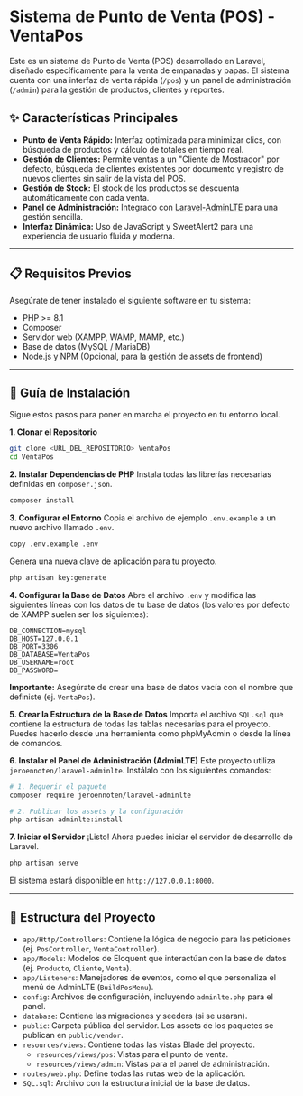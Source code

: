 # Sistema de Punto de Venta (POS) - VentaPos

Este es un sistema de Punto de Venta (POS) desarrollado en Laravel, diseñado específicamente para la venta de empanadas y papas. El sistema cuenta con una interfaz de venta rápida (`/pos`) y un panel de administración (`/admin`) para la gestión de productos, clientes y reportes.

## ✨ Características Principales

- **Punto de Venta Rápido:** Interfaz optimizada para minimizar clics, con búsqueda de productos y cálculo de totales en tiempo real.
- **Gestión de Clientes:** Permite ventas a un "Cliente de Mostrador" por defecto, búsqueda de clientes existentes por documento y registro de nuevos clientes sin salir de la vista del POS.
- **Gestión de Stock:** El stock de los productos se descuenta automáticamente con cada venta.
- **Panel de Administración:** Integrado con [Laravel-AdminLTE](https://github.com/jeroennoten/Laravel-AdminLTE) para una gestión sencilla.
- **Interfaz Dinámica:** Uso de JavaScript y SweetAlert2 para una experiencia de usuario fluida y moderna.

---

## 📋 Requisitos Previos

Asegúrate de tener instalado el siguiente software en tu sistema:

- PHP >= 8.1
- Composer
- Servidor web (XAMPP, WAMP, MAMP, etc.)
- Base de datos (MySQL / MariaDB)
- Node.js y NPM (Opcional, para la gestión de assets de frontend)

---

## 🚀 Guía de Instalación

Sigue estos pasos para poner en marcha el proyecto en tu entorno local.

**1. Clonar el Repositorio**
```bash
git clone <URL_DEL_REPOSITORIO> VentaPos
cd VentaPos
```

**2. Instalar Dependencias de PHP**
Instala todas las librerías necesarias definidas en `composer.json`.
```bash
composer install
```

**3. Configurar el Entorno**
Copia el archivo de ejemplo `.env.example` a un nuevo archivo llamado `.env`.
```bash
copy .env.example .env
```
Genera una nueva clave de aplicación para tu proyecto.
```bash
php artisan key:generate
```

**4. Configurar la Base de Datos**
Abre el archivo `.env` y modifica las siguientes líneas con los datos de tu base de datos (los valores por defecto de XAMPP suelen ser los siguientes):
```env
DB_CONNECTION=mysql
DB_HOST=127.0.0.1
DB_PORT=3306
DB_DATABASE=VentaPos
DB_USERNAME=root
DB_PASSWORD=
```
**Importante:** Asegúrate de crear una base de datos vacía con el nombre que definiste (ej. `VentaPos`).

**5. Crear la Estructura de la Base de Datos**
Importa el archivo `SQL.sql` que contiene la estructura de todas las tablas necesarias para el proyecto. Puedes hacerlo desde una herramienta como phpMyAdmin o desde la línea de comandos.

**6. Instalar el Panel de Administración (AdminLTE)**
Este proyecto utiliza `jeroennoten/laravel-adminlte`. Instálalo con los siguientes comandos:
```bash
# 1. Requerir el paquete
composer require jeroennoten/laravel-adminlte

# 2. Publicar los assets y la configuración
php artisan adminlte:install
```

**7. Iniciar el Servidor**
¡Listo! Ahora puedes iniciar el servidor de desarrollo de Laravel.
```bash
php artisan serve
```
El sistema estará disponible en `http://127.0.0.1:8000`.

---

## 📁 Estructura del Proyecto

- `app/Http/Controllers`: Contiene la lógica de negocio para las peticiones (ej. `PosController`, `VentaController`).
- `app/Models`: Modelos de Eloquent que interactúan con la base de datos (ej. `Producto`, `Cliente`, `Venta`).
- `app/Listeners`: Manejadores de eventos, como el que personaliza el menú de AdminLTE (`BuildPosMenu`).
- `config`: Archivos de configuración, incluyendo `adminlte.php` para el panel.
- `database`: Contiene las migraciones y seeders (si se usaran).
- `public`: Carpeta pública del servidor. Los assets de los paquetes se publican en `public/vendor`.
- `resources/views`: Contiene todas las vistas Blade del proyecto.
  - `resources/views/pos`: Vistas para el punto de venta.
  - `resources/views/admin`: Vistas para el panel de administración.
- `routes/web.php`: Define todas las rutas web de la aplicación.
- `SQL.sql`: Archivo con la estructura inicial de la base de datos.